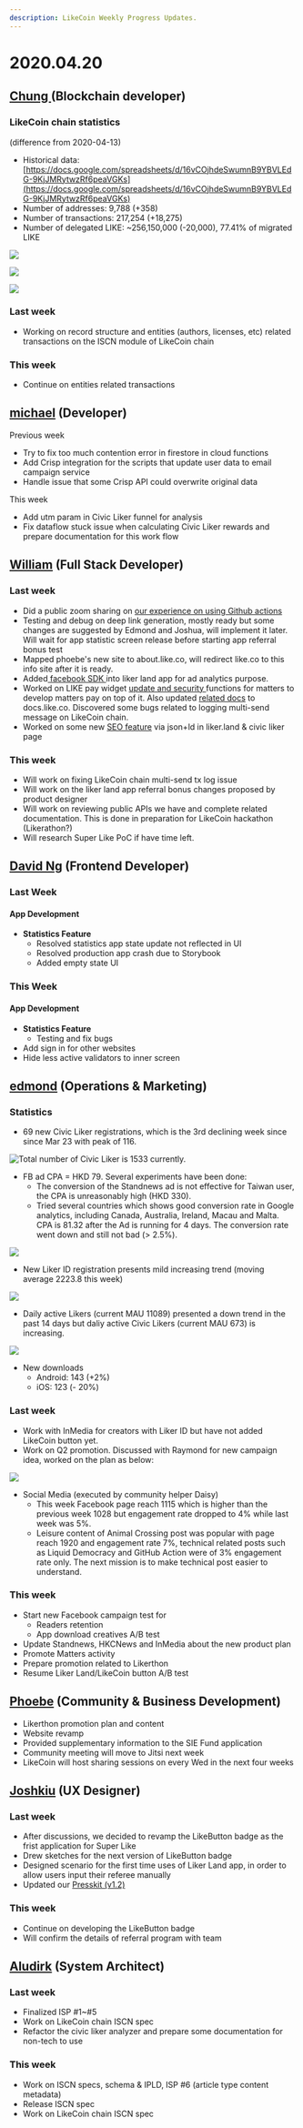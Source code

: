 ```yaml
---
description: LikeCoin Weekly Progress Updates.
---
```


# 2020.04.20

## [Chung ](https://like.co/chungwu)\(Blockchain developer\)

### LikeCoin chain statistics

\(difference from 2020-04-13\)

* Historical data: [https://docs.google.com/spreadsheets/d/16vCOjhdeSwumnB9YBVLEdG-9KjJMRytwzRf6peaVGKs](https://docs.google.com/spreadsheets/d/16vCOjhdeSwumnB9YBVLEdG-9KjJMRytwzRf6peaVGKs)
* Number of addresses: 9,788 \(+358\)
* Number of transactions: 217,254 \(+18,275\)
* Number of delegated LIKE: ~256,150,000 \(-20,000\), 77.41% of migrated LIKE

![](../.gitbook/assets/image%20%2811%29.png)

![](../.gitbook/assets/image%20%286%29.png)

![](../.gitbook/assets/image%20%2818%29.png)

### Last week

* Working on record structure and entities \(authors, licenses, etc\) related transactions on the ISCN module of LikeCoin chain

### This week

* Continue on entities related transactions

## [michael](httsp://like.co/michaelcheung) \(Developer\)

Previous week

* Try to fix too much contention error in firestore in cloud functions
* Add Crisp integration for the scripts that update user data to email campaign service
* Handle issue that some Crisp API could overwrite original data

This week

* Add utm param in Civic Liker funnel for analysis
* Fix dataflow stuck issue when calculating Civic Liker rewards and prepare documentation for this work flow

## [William](https://like.co/williamchong007) \(Full Stack Developer\)

### Last week

* Did a public zoom sharing on [our experience on using Github actions](https://docs.google.com/presentation/u/1/d/1ZQyrbJrZaoAvciUJsdmitMv5-EbKj6k0Td4_IwFNo8c/edit)
* Testing and debug on deep link generation, mostly ready but some changes are suggested by Edmond and Joshua, will implement it later. Will wait for app statistic screen release before starting app referral bonus test
* Mapped phoebe's new site to about.like.co, will redirect like.co to this info site after it is ready.
* Added[ facebook SDK ](https://github.com/likecoin/likecoin-app/pull/148)into liker land app for ad analytics purpose.
* Worked on LIKE pay widget [update and security ](https://github.com/likecoin/like-co/pull/1416)functions for matters to develop matters pay on top of it. Also updated [related docs](https://docs.like.co/developer/like-pay/web-widget/reference) to docs.like.co. Discovered some bugs related to logging multi-send message on LikeCoin chain.
* Worked on some new [SEO feature](https://github.com/likecoin/liker-land/pull/250) via json+ld in liker.land & civic liker page

### This week

* Will work on fixing LikeCoin chain multi-send tx log issue
* Will work on the liker land app referral bonus changes proposed by product designer 
* Will work on reviewing public APIs we have and complete related documentation. This is done in preparation for LikeCoin hackathon \(Likerathon?\)
* Will research Super Like PoC if have time left.

## [David Ng](https://github.com/nwingt) \(Frontend Developer\)

### Last Week

#### App Development

* **Statistics Feature**
  * Resolved statistics app state update not reflected in UI
  * Resolved production app crash due to Storybook
  * Added empty state UI

### This Week

#### App Development

* **Statistics Feature**
  * Testing and fix bugs
* Add sign in for other websites
* Hide less active validators to inner screen

## [**edmond**](https://like.co/edmondyu) **\(Operations & Marketing\)**

### **Statistics**

* 69 new Civic Liker registrations, which is the 3rd declining week since since Mar 23 with peak of 116.  

![Total number of Civic Liker is 1533 currently.](../.gitbook/assets/image%20%2812%29.png)

* FB ad CPA = HKD 79.  Several experiments have been done:
  * The conversion of the Standnews ad is not effective for Taiwan user, the CPA is unreasonably high \(HKD 330\).  
  * Tried several countries which shows good conversion rate in Google analytics, including Canada, Australia, Ireland, Macau and Malta.  CPA is 81.32 after the Ad is running for 4 days.  The conversion rate went down and still not bad \(&gt; 2.5%\). 

![](../.gitbook/assets/image%20%289%29.png)

* New Liker ID registration presents mild increasing trend \(moving average 2223.8 this week\)

![](../.gitbook/assets/image%20%2817%29.png)

* Daily active Likers \(current MAU 11089\) presented a down trend in the past 14 days but daliy active Civic Likers \(current MAU 673\) is increasing.  

![](../.gitbook/assets/image%20%282%29.png)

* New downloads
  *  Android: 143 \(+2%\)
  * iOS: 123 \(- 20%\)

### Last week

* Work with InMedia for creators with Liker ID but have not added LikeCoin button yet.
* Work on Q2 promotion.  Discussed with Raymond for new campaign idea, worked on the plan as below:

![](../.gitbook/assets/image%20%284%29.png)

* Social Media \(executed by community helper Daisy\)
  * This week Facebook page reach 1115 which is higher than the previous week 1028 but engagement rate dropped to 4% while last week was 5%. 
  * Leisure content of Animal Crossing post was popular with page reach 1920 and engagement rate 7%, technical related posts such as Liquid Democracy and GitHub Action were of 3% engagement rate only. The next mission is to make technical post easier to understand.

### This week

* Start new Facebook campaign test for
  * Readers retention
  * App download creatives A/B test
* Update Standnews, HKCNews and InMedia about the new product plan
* Promote Matters activity
* Prepare promotion related to Likerthon 
* Resume Liker Land/LikeCoin button A/B test

## [Phoebe](https://like.co/phoebe_fb) \(Community & Business Development\) <a id="fbf6"></a>

* Likerthon promotion plan and content
* Website revamp 
* Provided supplementary information to the SIE Fund application 
* Community meeting will move to Jitsi next week
* LikeCoin will host sharing sessions on every Wed in the next four weeks

## [Joshkiu](https://like.co/joshkiu) \(UX Designer\)

### Last week

* After discussions, we decided to revamp the LikeButton badge as the frist application for Super Like
* Drew sketches for the next version of LikeButton badge
* Designed scenario for the first time uses of Liker Land app, in order to allow users input their referee manually
* Updated our [Presskit \(v1.2\)](https://like.co/in/press/kit/download)

### This week

* Continue on developing the LikeButton badge
* Will confirm the details of referral program with team

## [Aludirk](https://like.co/aludirk) \(System Architect\) <a id="fbf6"></a>

### Last week

* Finalized ISP \#1~\#5
* Work on LikeCoin chain ISCN spec
* Refactor the civic liker analyzer and prepare some documentation for non-tech to use

### This week

* Work on ISCN specs, schema & IPLD, ISP \#6 \(article type content metadata\)
* Release ISCN spec
* Work on LikeCoin chain ISCN spec

